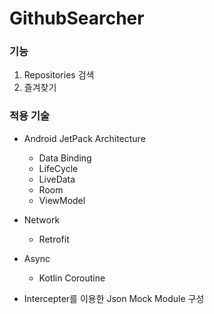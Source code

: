 # GithubSearcher

### 기능
1. Repositories 검색
2. 즐겨찾기

### 적용 기술
- Android JetPack Architecture
  - Data Binding
  - LifeCycle
  - LiveData
  - Room
  - ViewModel
  
- Network
  - Retrofit
  
- Async
  - Kotlin Coroutine

- Intercepter를 이용한 Json Mock Module 구성